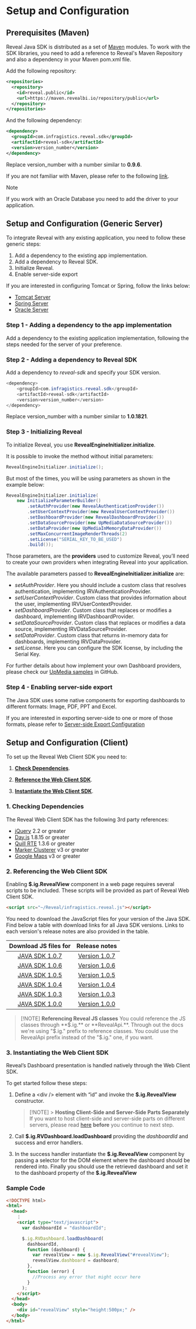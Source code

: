 # Setup and Configuration

<a name='maven-dependency'></a>

## Prerequisites (Maven)

Reveal Java SDK is distributed as a set of [Maven](https://maven.apache.org/what-is-maven.html) modules. To work with the SDK libraries, you need to add a reference to Reveal's Maven Repository and also a dependency in your Maven pom.xml file.

Add the following repository:

```xml
<repositories>
  <repository>
    <id>reveal.public</id>
    <url>https://maven.revealbi.io/repository/public</url>
  </repository>	
</repositories>
```

And the following dependency:

```xml
<dependency>
  <groupId>com.infragistics.reveal.sdk</groupId>
  <artifactId>reveal-sdk</artifactId>
  <version>version_number</version>
</dependency>
```

Replace version_number with a number similar to **0.9.6**.

If you are not familiar with Maven, please refer to the following [link](https://maven.apache.org/guides/getting-started/maven-in-five-minutes.html).

> [!NOTE]
> If you work with an Oracle Database you need to add the driver to your application.

## Setup and Configuration (Generic Server)

To integrate Reveal with any existing application, you need to follow these generic steps:

1.  Add a dependency to the existing app implementation.
2.  Add a dependency to Reveal SDK.
3.  Initialize Reveal.
4.  Enable server-side export

If you are interested in configuring Tomcat or Spring, follow the links below:
- [Tomcat Server](setup-configuration-tomcat.md)
- [Spring Server](setup-configuration-spring.md)
- [Oracle Server](setup-configuration-oracle.md)

### Step 1 - Adding a dependency to the app implementation

Add a dependency to the existing application implementation, following the steps needed for the server of your preference.

### Step 2 - Adding a dependency to Reveal SDK

Add a dependency to *reveal-sdk* and specify your SDK version.

``` java
<dependency>
    <groupId>com.infragistics.reveal.sdk</groupId>
    <artifactId>reveal-sdk</artifactId>
    <version>version_number</version>
</dependency>
```

Replace version_number with a number similar to **1.0.1821**.

### Step 3 - Initializing Reveal

To initialize Reveal, you use **RevealEngineInitializer.initialize**.

It is possible to invoke the method without initial parameters:

``` java
RevealEngineInitializer.initialize();
```
But most of the times, you will be using parameters as shown in the example below:

``` java
RevealEngineInitializer.initialize(
    new InitializeParameterBuilder()
        .setAuthProvider(new RevealAuthenticationProvider())
        .setUserContextProvider(new RevealUserContextProvider())
        .setDashboardProvider(new RevealDashboardProvider())
        .setDataSourceProvider(new UpMediaDataSourceProvider())
        .setDataProvider(new UpMediaInMemoryDataProvider())
        .setMaxConcurrentImageRenderThreads(2)
        .setLicense("SERIAL_KEY_TO_BE_USED")
        .build());
```
Those parameters, are the **providers** used to customize Reveal, you’ll need to create your own providers when integrating Reveal into your application.

The available parameters passed to **RevealEngineInitializer.initialize** are:
- *setAuthProvider*. Here you should include a custom class that resolves authentication, implementing IRVAuthenticationProvider.
- *setUserContextProvider*. Custom class that provides information about the user, implementing IRVUserContextProvider.
- *setDashboardProvider*. Custom class that replaces or modifies a dashboard, implementing IRVDashboardProvider.
- *setDataSourceProvider*. Custom class that replaces or modifies a data source, implementing IRVDataSourceProvider.
- *setDataProvider*. Custom class that returns in-memory data for dashboards, implementing IRVDataProvider.
- *setLicense*. Here you can configure the SDK license, by including the Serial Key.

For further details about how implement your own Dashboard providers, please check our [UpMedia samples](https://github.com/RevealBi/sdk-samples-java) in GitHub.

### Step 4 - Enabling server-side export

The Java SDK uses some native components for exporting dashboards to different formats: Image, PDF, PPT and Excel.

If you are interested in exporting server-side to one or more of those formats, please refer to [Server-side Export Configuration](export-server-side.md)


## Setup and Configuration (Client)

To set up the Reveal Web Client SDK you need to:

1.  [**Check Dependencies**](#check-dependencies).

2.  [**Reference the Web Client SDK**](#reference-web-client-sdk).

3.  [**Instantiate the Web Client SDK**](#instantiate-web-client-sdk).


<a name='check-dependencies'></a>

### 1\. Checking Dependencies

The Reveal Web Client SDK has the following 3rd party references:

- [jQuery](https://jquery.com) 2.2 or greater
- [Day.js](https://day.js.org) 1.8.15 or greater
- [Quill RTE](https://quilljs.com/) 1.3.6 or greater
- [Marker Clusterer](https://developers.google.com/maps/documentation/javascript/examples/markerclusterer/markerclusterer.js) v3 or greater
- [Google Maps](https://maps.googleapis.com/maps/api/js?key=AIzaSyBpcuViSxzlScwOBZy5ln5iIvRl9TYn4y0&libraries=drawing,visualization) v3 or greater


<a name='reference-web-client-sdk'></a>

### 2\. Referencing the Web Client SDK

Enabling **\$.ig.RevealView** component in a web page requires several scripts to be included. These
scripts will be provided as part of Reveal Web Client SDK.

```html
<script src="~/Reveal/infragistics.reveal.js"></script>
```

You need to download the JavaScript files for your version of the Java SDK. Find below a table with download links for all Java SDK versions. Links to each version's release notes are also provided in the table. 

|                                                                  **Download JS files for**                                                                   |                                 **Release notes**                                 |
| :----------------------------------------------------------------------------------------------------------------------------------------------------------: | :-------------------------------------------------------------------------------: |
| [JAVA SDK 1.0.7](https://maven.revealbi.io/repository/public/com/infragistics/reveal/sdk/reveal-sdk-distribution/1.0.7/reveal-sdk-distribution-1.0.7-js.zip) | [Version 1.0.7](~/en/developer/release-information/release-notes.html#java-sdk-1.0.7) |
| [JAVA SDK 1.0.6](https://maven.revealbi.io/repository/public/com/infragistics/reveal/sdk/reveal-sdk-distribution/1.0.6/reveal-sdk-distribution-1.0.6-js.zip) | [Version 1.0.6](~/en/developer/release-information/release-notes.html#java-sdk-1.0.6) |
| [JAVA SDK 1.0.5](https://maven.revealbi.io/repository/public/com/infragistics/reveal/sdk/reveal-sdk-distribution/1.0.5/reveal-sdk-distribution-1.0.5-js.zip) | [Version 1.0.5](~/en/developer/release-information/release-notes.html#java-sdk-1.0.5) |
| [JAVA SDK 1.0.4](https://maven.revealbi.io/repository/public/com/infragistics/reveal/sdk/reveal-sdk-distribution/1.0.4/reveal-sdk-distribution-1.0.4-js.zip) | [Version 1.0.4](~/en/developer/release-information/release-notes.html#java-sdk-1.0.4) |
| [JAVA SDK 1.0.3](https://maven.revealbi.io/repository/public/com/infragistics/reveal/sdk/reveal-sdk-distribution/1.0.3/reveal-sdk-distribution-1.0.3-js.zip) | [Version 1.0.3](~/en/developer/release-information/release-notes.html#java-sdk-1.0.3) |
| [JAVA SDK 1.0.0](https://maven.revealbi.io/repository/public/com/infragistics/reveal/sdk/reveal-sdk-distribution/1.0.0/reveal-sdk-distribution-1.0.0-js.zip) | [Version 1.0.0](~/en/developer/release-information/release-notes.html#java-sdk-1.0.0) |

> [!NOTE] **Referencing Reveal JS classes**
> You could reference the JS classes through **$.ig.** or **RevealApi.**.
> Through out the docs we're using "$.ig." prefix to reference classes.
> You could use the RevealApi prefix instead of the "$.ig." one, if you want.

<a name='instantiate-web-client-sdk'></a>

### 3\. Instantiating the Web Client SDK

Reveal’s Dashboard presentation is handled natively through the Web
Client SDK.

To get started follow these steps:

1.  Define a \<div /\> element with “id” and invoke the
    **\$.ig.RevealView** constructor.

    > [!NOTE] > **Hosting Client-Side and Server-Side Parts Separately**
    > If you want to host client-side and server-side parts on different servers, please read [here](~/en/developer/web-sdk/overview.html#host-client-server-separate) **before** you continue to next step.

2.  Call
    **\$.ig.RVDashboard.loadDashboard**
    providing the _dashboardId_ and success and error handlers.

3.  In the success handler instantiate the
    **\$.ig.RevealView** component
    by passing a selector for the DOM element
    where the dashboard should be rendered into. Finally
    you should use the retrieved dashboard and set it to the dashboard property of the
    **\$.ig.RevealView**

### Sample Code

```html
<!DOCTYPE html>
<html>
  <head>
    ⋮
    <script type="text/javascript">
      var dashboardId = "dashboardId";

      $.ig.RVDashboard.loadDashboard(
        dashboardId,
        function (dashboard) {
          var revealView = new $.ig.RevealView("#revealView");
          revealView.dashboard = dashboard;
        },
        function (error) {
          //Process any error that might occur here
        }
      );
    </script>
  </head>
  <body>
    <div id="revealView" style="height:500px;" />
  </body>
</html>
```
